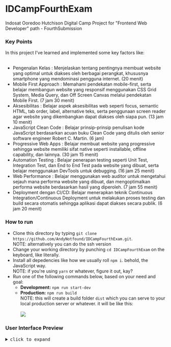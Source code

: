 # IDCampFourthExam
Indosat Ooredoo Hutchison Digital Camp Project for "Frontend Web Developer" path - FourthSubmission

<h3>Key Points</h3>
In this project I've learned and implemented some key factors like:
<br><br>
<ul>
  <li>
    Pengenalan Kelas : Menjelaskan tentang pentingnya membuat website yang
    optimal untuk diakses oleh berbagai perangkat, khususnya smartphone yang
    mendominasi pengguna internet. (20 menit)
  </li>
  <li>
    Mobile First Approach : Memahami pendekatan mobile-first, serta belajar
    membangun website yang responsif menggunakan CSS Grid System, Media Query,
    dan Off Screen Canvas melalui pendekatan Mobile First. (7 jam 30 menit)
  </li>
  <li>
    Aksesibilitas : Belajar aspek aksesibilitas web seperti focus, semantic
    HTML, tab order, label, alternative teks, serta penggunaan screen reader
    agar website yang dikembangkan dapat diakses oleh siapa pun. (13 jam 10
    menit)
  </li>
  <li>
    JavaScript Clean Code : Belajar prinsip-prinsip penulisan kode JavaScript
    berdasarkan acuan buku Clean Code yang ditulis oleh senior software engineer
    Robert C. Martin. (6 jam)
  </li>
  <li>
    Progressive Web Apps : Belajar membuat website yang progressive sehingga
    website memiliki sifat native seperti installable, offline capability, dan
    lainnya. (30 jam 15 menit)
  </li>
  <li>
    Automation Testing : Belajar penerapan testing seperti Unit Test,
    Integration Test, dan End to End Test pada website yang dibuat, serta
    belajar menggunakan DevTools untuk debugging. (16 jam 25 menit)
  </li>
  <li>
    Web Performance : Belajar menggunakan web auditor untuk mengetahui sejauh
    mana performa website yang dibuat, dan mengoptimalkan performa website
    berdasarkan hasil yang diperoleh. (7 jam 55 menit)
  </li>
  <li>
    Deployment dengan CI/CD: Belajar menerapkan teknik Continuous
    Integration/Continuous Deployment untuk melakukan proses testing dan build
    secara otomatis sehingga aplikasi dapat diakses secara publik. (6 jam 20
    menit)
  </li>
</ul>


<h3>How to run</h3>
<ul>
  <li>Clone this directory by typing <code>git clone https://github.com/AndyNotfound/IDCampFourthExam.git</code>.<br>NOTE: alternatively you can do the ssh version</li>
  <li>Change your working directory by punching <code>cd IDCampFourthExam</code> on the keyboard, like literally.</li>
  <li>Install all depedencies like how we usually roll <code>npm i</code>. behold, the JavaScript way.<br>NOTE: if you're using <code>yarn</code> or whatever, figure it out, kay?</li>
  <li>Run one of the following commands below, based on your need and goal:<br>
    <ul>
      <li><b>Development:</b> <code>npm run start-dev</code></li>
      <li><b>Production:</b> <code>npm run build</code>
        <br>NOTE: this will create a build folder <code>dist</code> which you can serve to your local production server or whatever. it will be like this:
        <br><br><img src="https://user-images.githubusercontent.com/40969170/218553231-3a82bbe2-c545-4d58-9090-7a37f73f39cf.png" />
      </li>
    </ul>
  </li> 
</ul>

<h3>User Interface Preview</h3>
<details>
  <summary><samp>click to expand</samp></summary>
  
![image](https://user-images.githubusercontent.com/40969170/222502793-37c87cd5-0134-4c84-89a3-8d80bfe10054.png)

</details>
